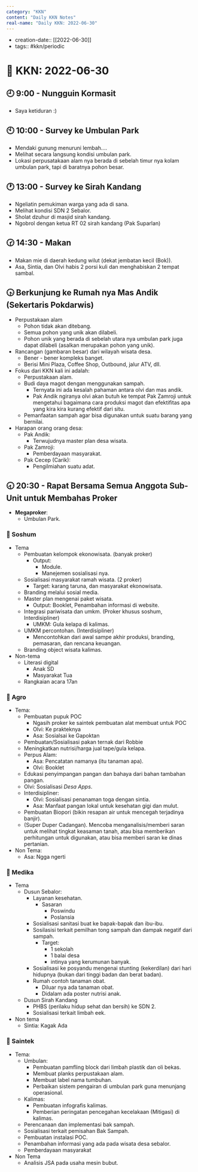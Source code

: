 ```yaml
---
category: "KKN"
content: "Daily KKN Notes"
real-name: "Daily KKN: 2022-06-30"
---
```


- creation-date:: [[2022-06-30]]
- tags:: #kkn/periodic

# 🚀 KKN: 2022-06-30

## 🕘 9:00 - Nungguin Kormasit
- Saya ketiduran :)

## 🕙 10:00 - Survey ke Umbulan Park

- Mendaki gunung menuruni lembah....
- Melihat secara langsung kondisi umbulan park.
- Lokasi perpusatakaan alam nya berada di sebelah timur nya kolam umbulan park, tapi di baratnya pohon besar.

## 🕐 13:00 - Survey ke Sirah Kandang

- Ngeliatin pemukiman warga yang ada di sana.
- Melihat kondisi SDN 2 Sebalor.
- Sholat dzuhur di masjid sirah kandang.
- Ngobrol dengan ketua RT 02 sirah kandang (Pak Suparlan)

## 🕝 14:30 - Makan

- Makan mie di daerah kedung wilut (dekat jembatan kecil (Bok)).
- Asa, Sintia, dan Olvi habis 2 porsi kuli dan menghabiskan 2 tempat sambal.

## 🕟 Berkunjung ke Rumah nya Mas Andik (Sekertaris Pokdarwis)

- Perpustakaan alam
	- Pohon tidak akan ditebang.
	- Semua pohon yang unik akan dilabeli.
	- Pohon unik yang berada di sebelah utara nya umbulan park juga dapat dilabeli (asalkan merupakan pohon yang unik).
- Rancangan (gambaran besar) dari wilayah wisata desa.
	- Bener - bener kompleks banget.
	- Berisi Mini Plaza, Coffee Shop, Outbound, jalur ATV, dll.
- Fokus dari KKN kali ini adalah:
	- Perpustakaan alam.
	- Budi daya magot dengan menggunakan sampah.
		- Ternyata ini ada kesalah pahaman antara olvi dan mas andik.
		- Pak Andik ngiranya olvi akan butuh ke tempat Pak Zamroji untuk mengetahui bagaimana cara produksi magot dan efektifitas apa yang kira kira kurang efektif dari situ.
	- Pemanfaatan sampah agar bisa digunakan untuk suatu barang yang bernilai.
- Harapan orang orang desa:
	- Pak Andik:
		- Terwujudnya master plan desa wisata.
	- Pak Zamroji:
		- Pemberdayaan masyarakat.
	- Pak Cecep (Carik):
		- Pengilmiahan suatu adat.

## 🕣 20:30 - Rapat Bersama Semua Anggota Sub-Unit untuk Membahas Proker

- **Megaproker**:
	- Umbulan Park.

### 👥 Soshum

- Tema
	- Pembuatan kelompok ekonowisata. (banyak proker)
		- Output:
			- Module.
			- Manejemen sosialisasi nya.
	- Sosialisasi masyarakat ramah wisata. (2 proker)
		- Target: karang taruna, dan masyarakat ekonowisata.
	- Branding melalui sosial media.
	- Master plan mengenai paket wisata.
		- Output: Booklet, Penambahan informasi di website.
	- Integrasi pariwisata dan umkm. (Proker khusus soshum, Interdisipliner)
		- UMKM: Gula kelapa di kalimas.
	- UMKM percontohan. (Interdisipliner)
		- Mencontohkan dari awal sampe akhir produksi, branding, pemasaran, dan rencana keuangan.
	- Branding object wisata kalimas.
- Non-tema
	- Literasi digital
		- Anak SD
		- Masyarakat Tua
	- Rangkaian acara 17an

### 🌾 Agro

- Tema:
	- Pembuatan pupuk POC
		- Ngasih proker ke saintek pembuatan alat membuat untuk POC
		- Olvi: Ke prakteknya
		- Asa: Sosialsai ke Gapoktan
	- Pembuatan/Sosialisasi pakan ternak dari Robbie
	- Meningkatkan nutrisi/harga jual tape/gula kelapa.
	- Perpus Alam:
		- Asa: Pencatatan namanya (itu tanaman apa).
		- Olvi: Booklet
	- Edukasi penyimpangan pangan dan bahaya dari bahan tambahan pangan.
	- Olvi: Sosialisasi _Desa Apps_.
	- Interdisipliner:
		- Olvi: Sosialisasi penanaman toga dengan sintia.
		- Asa: Manfaat pangan lokal untuk kesehatan gigi dan mulut.
	- Pembuatan Biopori (bikin resapan air untuk mencegah terjadinya banjir).
	- (Super Duper Cadangan). Mencoba menganalisis/memberi saran untuk melihat tingkat keasaman tanah, atau bisa memberikan perhitungan untuk digunakan, atau bisa memberi saran ke dinas pertanian.
- Non Tema:
	- Asa: Ngga ngerti

### 💉 Medika

- Tema
	- Dusun Sebalor:
		- Layanan kesehatan.
			- Sasaran
				- Poswindu
				- Poslansia
		- Sosialisasi sanitasi buat ke bapak-bapak dan ibu-ibu.
		- Sosilasisi terkait pemilhan tong sampah dan dampak negatif dari sampah.
			- Target:
				- 1 sekolah
				- 1 balai desa
				- intinya yang kerumunan banyak.
		- Sosialisasi ke posyandu mengenai stunting (kekerdilan) dari hari hidupnya (bukan dari tinggi badan dan berat badan).
		- Rumah contoh tanaman obat.
			- Diluar nya ada tanaman obat.
			- Didalam ada poster nutrisi anak.
	- Dusun Sirah Kandang
		- PHBS (perilaku hidup sehat dan bersih) ke SDN 2.
		- Sosialisasi terkait limbah eek.
- Non tema
	- Sintia: Kagak Ada

### 🔬 Saintek

- Tema:
	- Umbulan:
		- Pembuatan pamfling block dari limbah plastik dan oli bekas.
		- Membuat planks perpustakaan alam.
		- Membuat label nama tumbuhan.
		- Perbaikan sistem pengairan di umbulan park guna menunjang operasional.
	- Kalimas:
		- Pembuatan infografis kalimas.
		- Pemberian peringatan pencegahan kecelakaan (Mitigasi) di kalimas.
	- Perencanaan dan implementasi bak sampah.
	- Sosialisasi terkait pemisahan Bak Sampah.
	- Pembuatan instalasi POC.
	- Penambahan informasi yang ada pada wisata desa sebalor.
	- Pemberdayaan masyarakat
- Non Tema
	- Analisis JSA pada usaha mesin bubut.
